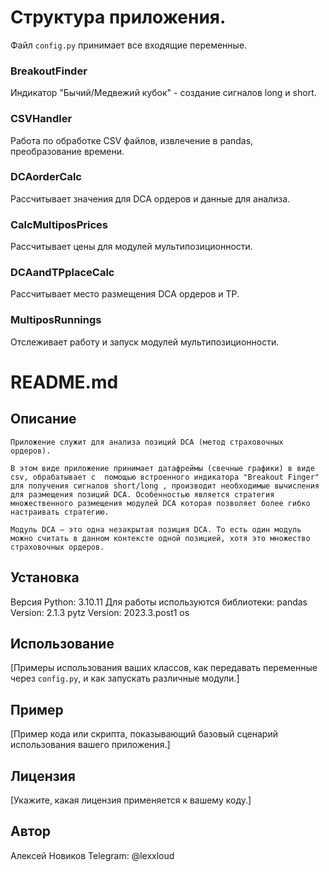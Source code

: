 # Структура приложения.


Файл `config.py` принимает все входящие переменные.

### BreakoutFinder
Индикатор "Бычий/Медвежий кубок" - создание сигналов long и short.

### CSVHandler
Работа по обработке CSV файлов, извлечение в pandas, преобразование времени.

### DCAorderCalc
Рассчитывает значения для DCA ордеров и данные для анализа.

### CalcMultiposPrices
Рассчитывает цены для модулей мультипозиционности.

### DCAandTPplaceCalc
Рассчитывает место размещения DCA ордеров и TP.

### MultiposRunnings
Отслеживает работу и запуск модулей мультипозиционности.

# README.md

## Описание
	Приложение служит для анализа позиций DCA (метод страховочных ордеров).

 	В этом виде приложение принимает датафреймы (свечные графики) в виде csv, обрабатывает с  помощью встроенного индикатора "Breakout Finger" для получения сигналов short/long , производит необходимые вычисления для размещения позиций DCA. Особенностью является стратегия множественного размещения модулей DCA которая позволяет более гибко настраивать стратегию.

	Модуль DCA – это одна незакрытая позиция DCA. То есть один модуль можно считать в данном контексте одной позицией, хотя это множество страховочных ордеров.

## Установка
Версия Python: 3.10.11
Для работы используются библиотеки: 
pandas Version: 2.1.3
pytz Version: 2023.3.post1
os 


## Использование
[Примеры использования ваших классов, как передавать переменные через `config.py`, и как запускать различные модули.]

## Пример
[Пример кода или скрипта, показывающий базовый сценарий использования вашего приложения.]

## Лицензия
[Укажите, какая лицензия применяется к вашему коду.]

## Автор
Алексей Новиков
Telegram: @lexxloud